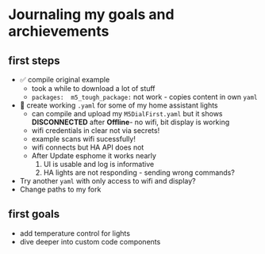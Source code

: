 # Journaling my goals and archievements

## first steps

* ✅ compile original example
  * took a while to download a lot of stuff
  * `packages:  m5_tough_package:` not work - copies content in own `yaml`
* 🚧 create working `.yaml` for some of my home assistant lights
  * can compile and upload my `M5DialFirst.yaml` but it shows **DISCONNECTED** after **Offline**- no wifi, bit display is working
  * wifi credentials in clear not via secrets!
  * example scans wifi sucessfully!
  * wifi connects but HA API does not
  * After Update esphome it works nearly
    1. UI is usable and log is informative
    1. HA lights are not responding - sending wrong commands?
* Try another `yaml` with only access to wifi and display?
* Change paths to my fork

## first goals

* add temperature control for lights
* dive deeper into custom code components
  